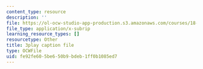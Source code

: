 ```yaml
---
content_type: resource
description: ''
file: https://ol-ocw-studio-app-production.s3.amazonaws.com/courses/18-065-matrix-methods-in-data-analysis-signal-processing-and-machine-learning-spring-2018/fe92fe605be650b9bdeb1ff0b1085ed7_XhSk_Lw2X_U.vtt
file_type: application/x-subrip
learning_resource_types: []
resourcetype: Other
title: 3play caption file
type: OCWFile
uid: fe92fe60-5be6-50b9-bdeb-1ff0b1085ed7
---
```

